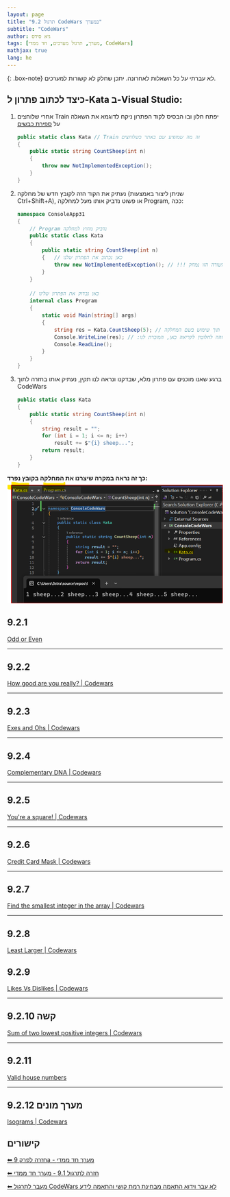 ```yaml
---
layout: page
title: "9.2 תרגול CodeWars במערך"
subtitle: "CodeWars"
author: גיא סידס
tags: [מערך, תרגול מערכים, חד ממדי, CodeWars]
mathjax: true
lang: he
---
```


{: .box-note}
לא עברתי על כל השאלות לאחרונה. יתכן שחלק לא קשורות למערכים. 

## כיצד לכתוב פתרון ל-Kata ב-Visual Studio:

1. אחרי שלוחצים Train יפתח חלון ובו הבסיס לקוד הפתרון
    ניקח לדוגמא את השאלה על [ספירת כבשים](https://www.codewars.com/kata/5b077ebdaf15be5c7f000077)
    ```csharp
    public static class Kata // Train זה מה שמופיע שם באתר כשלוחצים 
    {
        public static string CountSheep(int n)
        {
            throw new NotImplementedException();
        }
    }
    ```

1. נעתיק את הקוד הזה לקובץ חדש של מחלקה (שניתן ליצור באמצעות Ctrl+Shift+A), או פשוט נדביק אותו מעל למחלקה Program, ככה:
    ```csharp
    namespace ConsoleApp31
    {
        // Program נדביק מחוץ למחלקה 
        public static class Kata
        {
            public static string CountSheep(int n)
            {   // כאן נכתוב את הפתרון שלנו
                throw new NotImplementedException(); // !!! את השורה הזו נמחק
            }
        }
        
        // כאן נבדוק את הפתרון שלינו
        internal class Program
        {
            static void Main(string[] args)
            {
                string res = Kata.CountSheep(5); // קריאה לפונקציה תוך שימוש בשם המחלקה
                Console.WriteLine(res); // :התחביר זהה לחלוטין לקריאה כאן, המוכרת לנו
                Console.ReadLine();
            }
        }
    }
    ```
1. ברגע שאנו מוכנים עם פתרון מלא, שבדקנו ונראה לנו תקין, נעתיק אותו בחזרה לתוך CodeWars
    ```csharp
    public static class Kata
    {
        public static string CountSheep(int n)
        {
            string result = "";
            for (int i = 1; i <= n; i++)
                result += $"{i} sheep...";
            return result;
        }
    }
    ```

**כך זה נראה במקרה שיצרנו את המחלקה בקובץ נפרד:**
![alt text](image-1.png)


## 9.2.1 
[Odd or Even](https://www.codewars.com/kata/5949481f86420f59480000e7)

---

## 9.2.2
[How good are you really? | Codewars](https://www.codewars.com/kata/5601409514fc93442500010b)

---

## 9.2.3 
[Exes and Ohs | Codewars](https://www.codewars.com/kata/55908aad6620c066bc00002a)

---

## 9.2.4
[Complementary DNA | Codewars](https://www.codewars.com/kata/554e4a2f232cdd87d9000038)

---

## 9.2.5 
[You're a square! | Codewars](https://www.codewars.com/kata/54c27a33fb7da0db0100040e)

---

## 9.2.6 
[Credit Card Mask | Codewars](https://www.codewars.com/kata/5412509bd436bd33920011bc)

---

## 9.2.7
[Find the smallest integer in the array | Codewars](https://www.codewars.com/kata/55a2d7ebe362935a210000b2)

---

## 9.2.8
[Least Larger | Codewars](https://www.codewars.com/kata/5f8341f6d030dc002a69d7e4)

## 9.2.9
[Likes Vs Dislikes | Codewars](https://www.codewars.com/kata/62ad72443809a4006998218a)

---

## 9.2.10 קשה
[Sum of two lowest positive integers | Codewars](https://www.codewars.com/kata/558fc85d8fd1938afb000014)

---

## 9.2.11
[Valid house numbers](https://www.codewars.com/kata/62a9cb1b667bb50057491757)

---

## 9.2.12 מערך מונים
[Isograms | Codewars](https://www.codewars.com/kata/54ba84be607a92aa900000f1)



## קישורים

[⬅ חזרה לפרק 9a - מערך חד ממדי](/cs2/Chapter9a)

[⬅ חזרה לתרגול 9.1 - מערך חד ממדי](/cs2/Chapter9Ex9.1)

[⬅ מעבר לתרגול CodeWars לא עבר וידוא התאמה מבחינת רמת קושי והתאמה לידע](/cs2/Chapter9Ex9.xToSort)